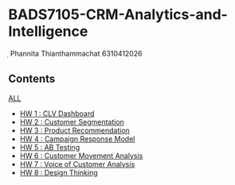 # BADS7105-CRM-Analytics-and-Intelligence
ฺ
Phannita Thianthammachat 6310412026

## Contents
  [ALL](https://github.com/PhannitaT/BADS7105-CRM-Analytics/blob/main/BADS715_CRM_Analytics_6310412026.pdf)
  * [HW 1 : CLV Dashboard](https://github.com/PhannitaT/BADS7105-CRM-Analytics/tree/main/HW%201%20:%20CLV%20Dashboard)
  * [HW 2 : Customer Segmentation](https://github.com/PhannitaT/BADS7105-CRM-Analytics/tree/main/HW%202%20:%20Customer%20Segmentation)
  * [HW 3 : Product Recommendation](https://github.com/PhannitaT/BADS7105-CRM-Analytics/tree/main/HW%203%20:%20Product%20Recommendation)
  * [HW 4 : Campaign Response Model](https://github.com/PhannitaT/BADS7105-CRM-Analytics/tree/main/HW%204%20:%20Campaign%20Response%20Model)
  * [HW 5 : AB Testing](https://github.com/PhannitaT/BADS7105-CRM-Analytics/tree/main/HW%205%20:%20AB%20Testing)
  * [HW 6 : Customer Movement Analysis](https://github.com/PhannitaT/BADS7105-CRM-Analytics/tree/main/HW%206%20:%20Customer%20Movement%20Analysis)
  * [HW 7 : Voice of Customer Analysis](https://github.com/PhannitaT/BADS7105-CRM-Analytics/tree/main/HW%207%20:%20Voice%20of%20Customer%20Analysis)
  * [HW 8 : Design Thinking](https://github.com/PhannitaT/BADS7105-CRM-Analytics/tree/main/HW%208%20:%20Design%20Thinking)
